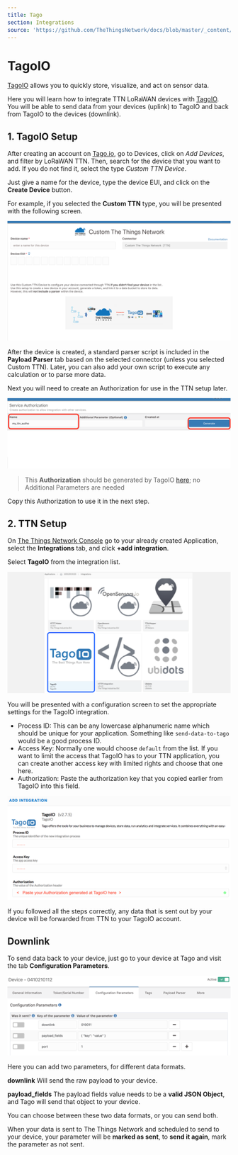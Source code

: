 ```yaml
---
title: Tago
section: Integrations
source: 'https://github.com/TheThingsNetwork/docs/blob/master/_content/applications/tago/index.md'
---
```


# TagoIO

[TagoIO](https://tago.io/) allows you to quickly store, visualize, and act on sensor data.

Here you will learn how to integrate TTN LoRaWAN devices with [TagoIO](https://tago.io/). You will be able to send data from your devices (uplink) to TagoIO and back from TagoIO to the devices (downlink).


## 1. TagoIO Setup
After creating an account on [Tago.io](https://tago.io/), go to Devices, click on *Add Devices*, and filter by LoRaWAN TTN. Then, search for the device that you want to add. If you do not find it, select the type *Custom TTN Device*.

Just give a name for the device, type the device EUI, and click on the **Create Device** button. 

For example, if you selected the **Custom TTN** type, you will be presented with the following screen. 

![Add-integration](Tago2.png)

After the device is created, a standard parser script is included in the **Payload Parser** tab based on the selected connector (unless you selected Custom TTN). Later, you can also add your own script to execute any calculation or to parse more data. 

Next you will need to create an Authorization for use in the TTN setup later. 

![Add-integration](Tago4.png)

> This **Authorization** should be generated by TagoIO [here](https://admin.tago.io/devices/authorization); no Additional Parameters are needed

Copy this Authorization to use it in the next step.

## 2. TTN Setup

On [The Things Network Console](https://console.thethingsnetwork.org/) go to your already created Application, select the **Integrations** tab, and click **+add integration**.

Select **TagoIO** from the integration list.

![Add-integration](Tago1.png)

You will be presented with a configuration screen to set the appropriate settings for the TagoIO integration.
* Process ID: This can be any lowercase alphanumeric name which should be unique for your application. Something like `send-data-to-tago` would be a good process ID.
* Access Key: Normally one would choose `default` from the list. If you want to limit the access that TagoIO has to your TTN application, you can create another access key with limited rights and choose that one here.
* Authorization: Paste the authorization key that you copied earlier from TagoIO into this field.

![Create-integration](Tago3.png)

If you followed all the steps correctly, any data that is sent out by your device will be forwarded from TTN to your TagoIO account.


## Downlink

To send data back to your device, just go to your device at Tago and visit the tab **Configuration Parameters**.

![Downlink](Tago5.png)

Here you can add two parameters, for different data formats.

**downlink** 
Will send the raw payload to your device.

**payload_fields** 
The payload fields value needs to be a **valid JSON Object**, and Tago will send that object to your device.

You can choose between these two data formats, or you can send both.

When your data is sent to The Things Network and scheduled to send to your device, your parameter will be **marked as sent**, to **send it again**, mark the parameter as not sent.

